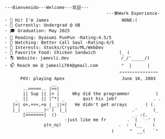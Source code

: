 <!--
**skxvtchy/skxvtchy** is a ✨ _special_ ✨ repository because its `README.md` (this file) appears on your GitHub profile.
Here are some ideas to get you started:
-->
<pre>
---Bienvenido---Welcome---欢迎---                                          ,;                             __|_
                                       ---🛠️Work Experience---          ,' |                        -----oo(_)oo----
- 👋 Hi! I'm James                            NONE:(                   /   :          __,-~~/~ "" `---.      
- 🤖 Currently: Undergrad @ UB                                      --'   /          _/_,---(      ,    ) 
- 🎓 Graduation: May 2025                                           \/ />/       __ /        <    /   )  \___
- 📰 Reading: Oyasumi PunPun -Rating:4.5/5                          /  /_\ --===;;;'====------------------===;;;=== -
- 🎥 Watching: Better Call Saul -Rating:4/5                      __/   /           \/    ~"~"~"~"~"~\~"~)~"/
- 🚀 Interests: Stocks/Crypto/ML/WebDev                          ) '-./             (_ (   \  (     >    \)
- 🥪 Favorite Food: Chicken Sandwich         (_ (                ./  :\              \_( _ <         >_>'  
- 🌎 Website: jamesli.dev                    /_/'_____/)         /.' '                  ~ `-i' ::>|--"        
- 📫 Reach me @ jamesli784@gmail.com         "  |      |         '/'    pls hire me        I;|.|.|
                                            """""""""""""""      +    I have no cache      <|i::|i|`.   ( ͡° ͜ʖ ͡°)ﾉ⌐■-■
      POV: playing Apex                      June 10, 2003     '        -not a joke       (`^'"`-' ")   -Rizzard of Oz 
                  __                                         `.            ಠ_ಠ                            
       ..=====.. |==|                                        "-                               
       || Sup || |= |     Why did the programmer          (   |            .==\"'"/==.       Pointer?
    _  ||     || |^*| _       quit his job?              . .-'  '.         ((+) .  .:)   I barely know her
   |=| o=,===,=o |__||=|   He didn't get arrays       ( (.   )):           |'.-(o)-.'|       (☞ﾟヮﾟ)☞
   |_|  _______)~`)  |_|                         .'      (_ )              \/  \_/  \/        
       [=======]  ()                             _. :(.      )  `      I dont own a console
                       -just like me fr        .  (  `-' (  `.   )       
               ლ(ಠ_ಠლ)                      .  :  (__    )  )                     Thanks For Visiting!!!
                                         (      "  __(   `"       ` ))                   ⊂(◉‿◉)つ
</pre>
<!--
What you lookin for?🤨
PLEASE HELP ME I'M AM CLINICALLY INSANE
:DISCLAIMER:
I am not 
-->
